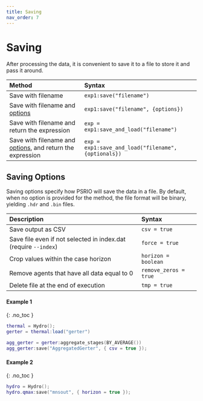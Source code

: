 ```yaml
---
title: Saving
nav_order: 7
---
```


# Saving

After processing the data, it is convenient to save it to a file to store it and pass it around. 

| Method                                                                      | Syntax                                              |
|:----------------------------------------------------------------------------|:----------------------------------------------------|
| Save with filename                                                          | `exp1:save("filename")`                             |
| Save with filename and [options][saving-options]                            | `exp1:save("filename", {options})`                  |
| Save with filename and return the expression                                | `exp = exp1:save_and_load("filename")`              |
| Save with filename and [options][saving-options], and return the expression | `exp = exp1:save_and_load("filename", {optionals})` |


## Saving Options

Saving options specify how PSRIO will save the data in a file. By default, when no option is provided for the method, the file format will be binary, yielding `.hdr` and `.bin` files.

| Description                                                     | Syntax                                     |
|:----------------------------------------------------------------|:-------------------------------------------|
| Save output as CSV                                              | `csv = true`                               |
| Save file even if not selected in index.dat (require `--index`) | `force = true`                             |
| Crop values within the case horizon                             | `horizon = boolean`                        |
| Remove agents that have all data equal to 0                     | `remove_zeros = true`                      |
| Delete file at the end of execution                             | `tmp = true`                               |

#### Example 1
{: .no_toc }

``` lua
thermal = Hydro();
gerter = thermal:load("gerter")

agg_gerter = gerter:aggregate_stages(BY_AVERAGE())
agg_gerter:save("AggregatedGerter", { csv = true });
```

#### Example 2
{: .no_toc }

``` lua
hydro = Hydro();
hydro.qmax:save("mnsout", { horizon = true });
```

[saving-options]: https://psrenergy.github.io/psrio-scripts/saving.html#saving-options

